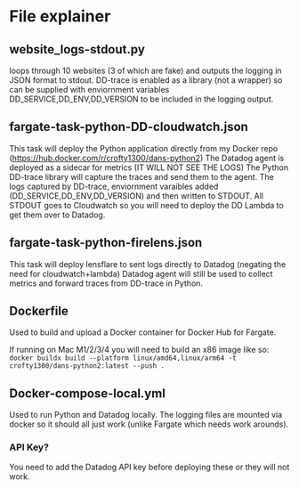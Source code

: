 # File explainer


## website_logs-stdout.py
loops through 10 websites (3 of which are fake) and outputs the logging in JSON format to stdout.
DD-trace is enabled as a library (not a wrapper) so can be supplied with enviornment variables  DD_SERVICE,DD_ENV,DD_VERSION to be included in the logging output.

## fargate-task-python-DD-cloudwatch.json
This task will deploy the Python application directly from my Docker repo (https://hub.docker.com/r/crofty1300/dans-python2)
The Datadog agent is deployed as a sidecar for metrics (IT WILL NOT SEE THE LOGS)
The Python DD-trace library will capture the traces and send them to the agent.
The logs captured by DD-trace, enviornment varaibles added (DD_SERVICE,DD_ENV,DD_VERSION) and then written to STDOUT. 
All STDOUT goes to Cloudwatch so you will need to deploy the DD Lambda to get them over to Datadog.


## fargate-task-python-firelens.json
This task will deploy lensflare to sent logs directly to Datadog (negating the need for cloudwatch+lambda)
Datadog agent will still be used to collect metrics and forward traces from DD-trace in Python.


## Dockerfile
Used to build and upload a Docker container for Docker Hub for Fargate.

If running on Mac M1/2/3/4 you will need to build an x86 image like so:
`docker buildx build --platform linux/amd64,linux/arm64 -t crofty1300/dans-python2:latest --push .`



## Docker-compose-local.yml
Used to run Python and Datadog locally. The logging files are mounted via docker so it should all just work (unlike Fargate which needs work arounds).


### API Key?
You need to add the Datadog API key before deploying these or they will not work. 
